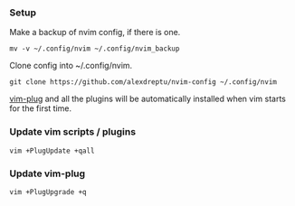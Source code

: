 ### Setup

Make a backup of nvim config, if there is one.

`mv -v ~/.config/nvim ~/.config/nvim_backup`

Clone config into ~/.config/nvim.

`git clone https://github.com/alexdreptu/nvim-config ~/.config/nvim`

[vim-plug](https://github.com/junegunn/vim-plug) and all the plugins will be automatically installed when vim starts for the first time.

### Update vim scripts / plugins

`vim +PlugUpdate +qall`

### Update vim-plug

`vim +PlugUpgrade +q`
